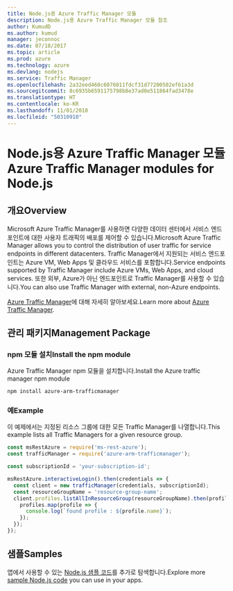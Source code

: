 ```yaml
---
title: Node.js용 Azure Traffic Manager 모듈
description: Node.js용 Azure Traffic Manager 모듈 참조
author: KumudD
ms.author: kumud
manager: jeconnoc
ms.date: 07/18/2017
ms.topic: article
ms.prod: azure
ms.technology: azure
ms.devlang: nodejs
ms.service: Traffic Manager
ms.openlocfilehash: 2a32eed460c6076011fdcf31d77200502ef61a3d
ms.sourcegitcommit: 8c6935b6591175798b8e37ad0e511864fad3478e
ms.translationtype: HT
ms.contentlocale: ko-KR
ms.lasthandoff: 11/01/2018
ms.locfileid: "50310910"
---
```

# <a name="azure-traffic-manager-modules-for-nodejs"></a><span data-ttu-id="09fb3-103">Node.js용 Azure Traffic Manager 모듈</span><span class="sxs-lookup"><span data-stu-id="09fb3-103">Azure Traffic Manager modules for Node.js</span></span>

## <a name="overview"></a><span data-ttu-id="09fb3-104">개요</span><span class="sxs-lookup"><span data-stu-id="09fb3-104">Overview</span></span>

<span data-ttu-id="09fb3-105">Microsoft Azure Traffic Manager를 사용하면 다양한 데이터 센터에서 서비스 엔드포인트에 대한 사용자 트래픽의 배포를 제어할 수 있습니다.</span><span class="sxs-lookup"><span data-stu-id="09fb3-105">Microsoft Azure Traffic Manager allows you to control the distribution of user traffic for service endpoints in different datacenters.</span></span> <span data-ttu-id="09fb3-106">Traffic Manager에서 지원되는 서비스 엔드포인트는 Azure VM, Web Apps 및 클라우드 서비스를 포함합니다.</span><span class="sxs-lookup"><span data-stu-id="09fb3-106">Service endpoints supported by Traffic Manager include Azure VMs, Web Apps, and cloud services.</span></span> <span data-ttu-id="09fb3-107">또한 외부, Azure가 아닌 엔드포인트로 Traffic Manager를 사용할 수 있습니다.</span><span class="sxs-lookup"><span data-stu-id="09fb3-107">You can also use Traffic Manager with external, non-Azure endpoints.</span></span>

<span data-ttu-id="09fb3-108">[Azure Traffic Manager](https://docs.microsoft.com/azure/traffic-manager/traffic-manager-overview)에 대해 자세히 알아보세요.</span><span class="sxs-lookup"><span data-stu-id="09fb3-108">Learn more about [Azure Traffic Manager](https://docs.microsoft.com/azure/traffic-manager/traffic-manager-overview).</span></span>

## <a name="management-package"></a><span data-ttu-id="09fb3-109">관리 패키지</span><span class="sxs-lookup"><span data-stu-id="09fb3-109">Management Package</span></span>

### <a name="install-the-npm-module"></a><span data-ttu-id="09fb3-110">npm 모듈 설치</span><span class="sxs-lookup"><span data-stu-id="09fb3-110">Install the npm module</span></span>

<span data-ttu-id="09fb3-111">Azure Traffic Manager npm 모듈을 설치합니다.</span><span class="sxs-lookup"><span data-stu-id="09fb3-111">Install the Azure traffic manager npm module</span></span>

```bash
npm install azure-arm-trafficmanager
```

### <a name="example"></a><span data-ttu-id="09fb3-112">예</span><span class="sxs-lookup"><span data-stu-id="09fb3-112">Example</span></span>

<span data-ttu-id="09fb3-113">이 예제에서는 지정된 리소스 그룹에 대한 모든 Traffic Manager를 나열합니다.</span><span class="sxs-lookup"><span data-stu-id="09fb3-113">This example lists all Traffic Managers for a given resource group.</span></span>

```javascript
const msRestAzure = require('ms-rest-azure');
const trafficManager = require('azure-arm-trafficmanager');

const subscriptionId = 'your-subscription-id';

msRestAzure.interactiveLogin().then(credentials => {
  const client = new trafficManager(credentials, subscriptionId);
  const resourceGroupName = 'resource-group-name';
  client.profiles.listAllInResourceGroup(resourceGroupName).then(profiles => {
    profiles.map(profile => {
      console.log(`found profile : ${profile.name}`);
    });
  });
});
```

## <a name="samples"></a><span data-ttu-id="09fb3-114">샘플</span><span class="sxs-lookup"><span data-stu-id="09fb3-114">Samples</span></span>

<span data-ttu-id="09fb3-115">앱에서 사용할 수 있는 [Node.js 샘플 코드](https://azure.microsoft.com/resources/samples/?platform=nodejs)를 추가로 탐색합니다.</span><span class="sxs-lookup"><span data-stu-id="09fb3-115">Explore more [sample Node.js code](https://azure.microsoft.com/resources/samples/?platform=nodejs) you can use in your apps.</span></span>
